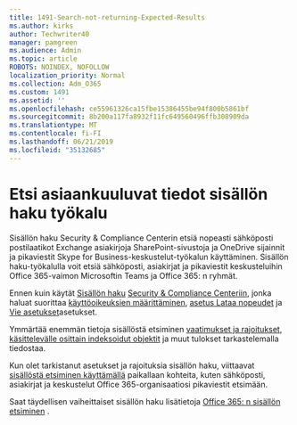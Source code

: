 ```yaml
---
title: 1491-Search-not-returning-Expected-Results
ms.author: kirks
author: Techwriter40
manager: pamgreen
ms.audience: Admin
ms.topic: article
ROBOTS: NOINDEX, NOFOLLOW
localization_priority: Normal
ms.collection: Adm_O365
ms.custom: 1491
ms.assetid: ''
ms.openlocfilehash: ce55961326ca15fbe15386455be94f800b5861bf
ms.sourcegitcommit: 8b200a117fa8932f11fc649560496ffb308909da
ms.translationtype: MT
ms.contentlocale: fi-FI
ms.lasthandoff: 06/21/2019
ms.locfileid: "35132685"
---
```

# <a name="content-search-tool-to-find-relevant-info"></a>Etsi asiaankuuluvat tiedot sisällön haku työkalu

Sisällön haku Security & Compliance Centerin etsiä nopeasti sähköposti postilaatikot Exchange asiakirjoja SharePoint-sivustoja ja OneDrive sijainnit ja pikaviestit Skype for Business-keskustelut-työkalun käyttäminen. Sisällön haku-työkalulla voit etsiä sähköposti, asiakirjat ja pikaviestit keskusteluihin Office 365-vaimon Microsoftin Teams ja Office 365: n ryhmät.


Ennen kuin käytät [Sisällön haku](https://sip.protection.office.com/contentsearchbeta?ContentOnly=1) [Security & Compliance Centeriin](https://sip.protection.office.com/homepage), jonka haluat suorittaa [käyttöoikeuksien määrittäminen](https://docs.microsoft.com/office365/securitycompliance/permissions-filtering-for-content-search), [asetus Lataa nopeudet](https://docs.microsoft.com/office365/securitycompliance/increase-download-speeds-when-exporting-ediscovery-results) ja [Vie asetukset](https://docs.microsoft.com/office365/securitycompliance/disable-reports-when-you-export-content-search-results)asetukset.

Ymmärtää enemmän tietoja sisällöstä etsiminen [vaatimukset ja rajoitukset](https://docs.microsoft.com/office365/securitycompliance/limits-for-content-search), [käsittelevälle osittain indeksoidut objektit](https://docs.microsoft.com/office365/securitycompliance/investigating-partially-indexed-items-in-ediscovery) ja muut tulokset tarkastelemalla tiedostaa.

Kun olet tarkistanut asetukset ja rajoituksia sisällön haku, viittaavat [sisällöstä etsiminen käyttämällä</a> paikallaan kohteita, kuten sähköposti, asiakirjat ja keskustelut Office 365-organisaatiosi pikaviestit etsimään](https://docs.microsoft.com/office365/securitycompliance/content-search).

Saat täydellisen vaiheittaiset sisällön haku lisätietoja [Office 365: n sisällön etsiminen](https://docs.microsoft.com/office365/securitycompliance/search-for-content) .
